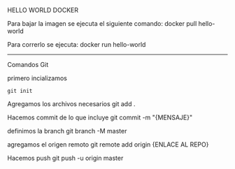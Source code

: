 HELLO WORLD DOCKER

Para bajar la imagen se ejecuta el siguiente comando:
    docker pull hello-world

Para correrlo se ejecuta:
    docker run hello-world


----------------------------------------------------------
Comandos Git

primero incializamos

    git init

Agregamos los archivos necesarios
    git add .

Hacemos commit de lo que incluye
    git commit -m "{MENSAJE}"

definimos la branch
    git branch -M master

agregamos el origen remoto
    git remote add origin {ENLACE AL REPO}

Hacemos push
    git push -u origin master